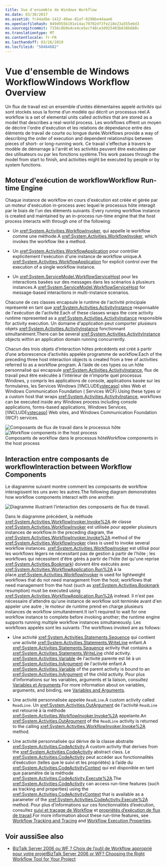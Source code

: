 ```yaml
---
title: Vue d'ensemble de Windows Workflow
ms.date: 03/30/2017
ms.assetid: fc44adbe-1412-49ae-81af-0298be44aae6
ms.openlocfilehash: 049d955b191e14ac79702df3fe218e23a555e6d3
ms.sourcegitcommit: 7156c0b9e4ce4ce5ecf48ce3d925403b638b680c
ms.translationtype: MT
ms.contentlocale: fr-FR
ms.lasthandoff: 03/26/2019
ms.locfileid: "58464682"
---
```

# <a name="windows-workflow-overview"></a><span data-ttu-id="a5dfb-102">Vue d'ensemble de Windows Workflow</span><span class="sxs-lookup"><span data-stu-id="a5dfb-102">Windows Workflow Overview</span></span>
<span data-ttu-id="a5dfb-103">Un flux de travail est un ensemble d’unités élémentaires appelé *activités* qui sont stockés sous la forme d’un modèle qui décrit un processus réel.</span><span class="sxs-lookup"><span data-stu-id="a5dfb-103">A workflow is a set of elemental units called *activities* that are stored as a model that describes a real-world process.</span></span> <span data-ttu-id="a5dfb-104">Les workflows offrent un moyen de décrire l'ordre d'exécution et les relations de dépendance entre des éléments de travail de courte ou longue durée.</span><span class="sxs-lookup"><span data-stu-id="a5dfb-104">Workflows provide a way of describing the order of execution and dependent relationships between pieces of short- or long-running work.</span></span> <span data-ttu-id="a5dfb-105">Ce travail s'effectue à travers le modèle de démarrage à l'arrêt et les activités peuvent être exécutées par des utilisateurs ou par les fonctions système.</span><span class="sxs-lookup"><span data-stu-id="a5dfb-105">This work passes through the model from start to finish, and activities might be executed by people or by system functions.</span></span>  
  
## <a name="workflow-run-time-engine"></a><span data-ttu-id="a5dfb-106">Moteur d'exécution de workflow</span><span class="sxs-lookup"><span data-stu-id="a5dfb-106">Workflow Run-time Engine</span></span>  
 <span data-ttu-id="a5dfb-107">Chaque instance de workflow en cours d'exécution est créée et gérée par un moteur d'exécution in-process avec lequel le processus hôte interagit par le biais de l'un des éléments suivants :</span><span class="sxs-lookup"><span data-stu-id="a5dfb-107">Every running workflow instance is created and maintained by an in-process run-time engine that the host process interacts with through one of the following:</span></span>  
  
-   <span data-ttu-id="a5dfb-108">Un <xref:System.Activities.WorkflowInvoker>, qui appelle le workflow comme une méthode.</span><span class="sxs-lookup"><span data-stu-id="a5dfb-108">A <xref:System.Activities.WorkflowInvoker>, which invokes the workflow like a method.</span></span>  
  
-   <span data-ttu-id="a5dfb-109">Un <xref:System.Activities.WorkflowApplication> pour contrôler explicitement l'exécution d'une instance de workflow unique.</span><span class="sxs-lookup"><span data-stu-id="a5dfb-109">A <xref:System.Activities.WorkflowApplication> for explicit control over the execution of a single workflow instance.</span></span>  
  
-   <span data-ttu-id="a5dfb-110">Un <xref:System.ServiceModel.WorkflowServiceHost> pour les interactions basées sur des messages dans les scénarios à plusieurs instances.</span><span class="sxs-lookup"><span data-stu-id="a5dfb-110">A <xref:System.ServiceModel.WorkflowServiceHost> for message-based interactions in multi-instance scenarios.</span></span>  
  
 <span data-ttu-id="a5dfb-111">Chacune de ces classes encapsule le runtime de l'activité principale représenté en tant que <xref:System.Activities.ActivityInstance> responsable de l'exécution de l'activité.</span><span class="sxs-lookup"><span data-stu-id="a5dfb-111">Each of these classes wraps the core activity runtime represented as a <xref:System.Activities.ActivityInstance> responsible for activity execution.</span></span> <span data-ttu-id="a5dfb-112">Un domaine d'application peut comporter plusieurs objets <xref:System.Activities.ActivityInstance> fonctionnant simultanément.</span><span class="sxs-lookup"><span data-stu-id="a5dfb-112">There can be several <xref:System.Activities.ActivityInstance> objects within an application domain running concurrently.</span></span>  
  
 <span data-ttu-id="a5dfb-113">Chacun des trois objets d’interaction hôtes précédents est créé à partir d’une arborescence d’activités appelée programme de workflow.</span><span class="sxs-lookup"><span data-stu-id="a5dfb-113">Each of the preceding three host interaction objects is created from a tree of activities referred to as a workflow program.</span></span> <span data-ttu-id="a5dfb-114">À l’aide de ces types ou un hôte personnalisé qui encapsule <xref:System.Activities.ActivityInstance>, flux de travail peut être exécutée à l’intérieur de n’importe quel processus Windows, y compris les applications de console, applications basée sur les formulaires, les Services Windows [!INCLUDE[vstecasp](../../../includes/vstecasp-md.md)] sites Web et Windows Communication Foundation ( Services WCF).</span><span class="sxs-lookup"><span data-stu-id="a5dfb-114">Using these types or a custom host that wraps <xref:System.Activities.ActivityInstance>, workflows can be executed inside any Windows process including console applications, forms-based applications, Windows Services, [!INCLUDE[vstecasp](../../../includes/vstecasp-md.md)] Web sites, and Windows Communication Foundation (WCF) services.</span></span>  
  
 <span data-ttu-id="a5dfb-115">![Composants de flux de travail dans le processus hôte](./media/44c79d1d-178b-4487-87ed-3e33015a3842.gif "44c79d1d-178b-4487-87ed-3e33015a3842")</span><span class="sxs-lookup"><span data-stu-id="a5dfb-115">![Workflow components in the host process](./media/44c79d1d-178b-4487-87ed-3e33015a3842.gif "44c79d1d-178b-4487-87ed-3e33015a3842")</span></span>  
<span data-ttu-id="a5dfb-116">Composants de workflow dans le processus hôte</span><span class="sxs-lookup"><span data-stu-id="a5dfb-116">Workflow components in the host process</span></span>  
  
## <a name="interaction-between-workflow-components"></a><span data-ttu-id="a5dfb-117">Interaction entre composants de workflow</span><span class="sxs-lookup"><span data-stu-id="a5dfb-117">Interaction between Workflow Components</span></span>  
 <span data-ttu-id="a5dfb-118">Le diagramme suivant montre comment les composants de workflow interagissent les uns avec les autres.</span><span class="sxs-lookup"><span data-stu-id="a5dfb-118">The following diagram demonstrates how workflow components interact with one another.</span></span>  
  
 ![Diagramme illustrant l’interaction des composants de flux de travail.](./media/overview/workflow-component-interatction.gif)  
  
 <span data-ttu-id="a5dfb-120">Dans le diagramme précédent, la méthode <xref:System.Activities.WorkflowInvoker.Invoke%2A> de classe <xref:System.Activities.WorkflowInvoker> est utilisée pour appeler plusieurs instances de workflow.</span><span class="sxs-lookup"><span data-stu-id="a5dfb-120">In the preceding diagram, the <xref:System.Activities.WorkflowInvoker.Invoke%2A> method of the <xref:System.Activities.WorkflowInvoker> class is used to invoke several workflow instances.</span></span> <span data-ttu-id="a5dfb-121"><xref:System.Activities.WorkflowInvoker> est utilisé pour les workflows légers ne nécessitant pas de gestion à partir de l'hôte ; les workflows qui nécessitent d'être gérés à partir de l'hôte (tel qu'une reprise <xref:System.Activities.Bookmark>) doivent être exécutés avec <xref:System.Activities.WorkflowApplication.Run%2A> à la place.</span><span class="sxs-lookup"><span data-stu-id="a5dfb-121"><xref:System.Activities.WorkflowInvoker> is used for lightweight workflows that do not need management from the host; workflows that need management from the host (such as <xref:System.Activities.Bookmark> resumption) must be executed using <xref:System.Activities.WorkflowApplication.Run%2A> instead.</span></span> <span data-ttu-id="a5dfb-122">Il n'est pas nécessaire d'attendre qu'une instance de workflow soit terminée avant d'en appeler une autre ; le moteur de runtime prend en charge plusieurs instances de workflow simultanément.</span><span class="sxs-lookup"><span data-stu-id="a5dfb-122">It isn’t required to wait for one workflow instance to complete before invoking another; the runtime engine supports running multiple workflow instances simultaneously.</span></span>  <span data-ttu-id="a5dfb-123">Les workflows appelés sont les suivants :</span><span class="sxs-lookup"><span data-stu-id="a5dfb-123">The workflows invoked are as follows:</span></span>  
  
-   <span data-ttu-id="a5dfb-124">Une activité <xref:System.Activities.Statements.Sequence> qui contient une activité <xref:System.Activities.Statements.WriteLine> enfant.</span><span class="sxs-lookup"><span data-stu-id="a5dfb-124">A <xref:System.Activities.Statements.Sequence> activity that contains a <xref:System.Activities.Statements.WriteLine> child activity.</span></span> <span data-ttu-id="a5dfb-125"><xref:System.Activities.Variable> de l'activité parente est lié à un <xref:System.Activities.InArgument> de l'activité enfant.</span><span class="sxs-lookup"><span data-stu-id="a5dfb-125">A <xref:System.Activities.Variable> of the parent activity is bound to an <xref:System.Activities.InArgument> of the child activity.</span></span> <span data-ttu-id="a5dfb-126">Pour plus d’informations sur les variables, arguments et la liaison, consultez [Variables et Arguments](variables-and-arguments.md).</span><span class="sxs-lookup"><span data-stu-id="a5dfb-126">For more information about on variables, arguments, and binding, see [Variables and Arguments](variables-and-arguments.md).</span></span>  
  
-   <span data-ttu-id="a5dfb-127">Une activité personnalisée appelée `ReadLine`.</span><span class="sxs-lookup"><span data-stu-id="a5dfb-127">A custom activity called `ReadLine`.</span></span> <span data-ttu-id="a5dfb-128">Un <xref:System.Activities.OutArgument> de l'activité `ReadLine` est retourné à la méthode  <xref:System.Activities.WorkflowInvoker.Invoke%2A> appelante.</span><span class="sxs-lookup"><span data-stu-id="a5dfb-128">An <xref:System.Activities.OutArgument> of the `ReadLine` activity is returned to the calling <xref:System.Activities.WorkflowInvoker.Invoke%2A> method.</span></span>  
  
-   <span data-ttu-id="a5dfb-129">Une activité personnalisée qui dérive de la classe abstraite <xref:System.Activities.CodeActivity>.</span><span class="sxs-lookup"><span data-stu-id="a5dfb-129">A custom activity that derives from the <xref:System.Activities.CodeActivity> abstract class.</span></span> <span data-ttu-id="a5dfb-130">Le <xref:System.Activities.CodeActivity> peut accéder aux fonctionnalités d’exécution (telles que le suivi et les propriétés) à l’aide du <xref:System.Activities.CodeActivityContext> qui est disponible en tant que paramètre de la méthode <xref:System.Activities.CodeActivity.Execute%2A>.</span><span class="sxs-lookup"><span data-stu-id="a5dfb-130">The <xref:System.Activities.CodeActivity> can access run-time features (such as tracking and properties) using the <xref:System.Activities.CodeActivityContext> that is available as a parameter of the <xref:System.Activities.CodeActivity.Execute%2A> method.</span></span> <span data-ttu-id="a5dfb-131">Pour plus d’informations sur ces fonctionnalités d’exécution, consultez [suivi et traçage de Workflow](workflow-tracking-and-tracing.md) et [propriétés d’exécution de flux de travail](workflow-execution-properties.md).</span><span class="sxs-lookup"><span data-stu-id="a5dfb-131">For more information about these run-time features, see [Workflow Tracking and Tracing](workflow-tracking-and-tracing.md) and [Workflow Execution Properties](workflow-execution-properties.md).</span></span>  
  
## <a name="see-also"></a><span data-ttu-id="a5dfb-132">Voir aussi</span><span class="sxs-lookup"><span data-stu-id="a5dfb-132">See also</span></span>
- [<span data-ttu-id="a5dfb-133">BizTalk Server 2006 ou WF ? Choix de l’outil de Workflow approprié pour votre projet</span><span class="sxs-lookup"><span data-stu-id="a5dfb-133">BizTalk Server 2006 or WF? Choosing the Right Workflow Tool for Your Project</span></span>](https://go.microsoft.com/fwlink/?LinkId=154901)
